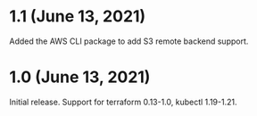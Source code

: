 # 1.1 (June 13, 2021)
Added the AWS CLI package to add S3 remote backend support.

# 1.0 (June 13, 2021)
Initial release. Support for terraform 0.13-1.0, kubectl 1.19-1.21.